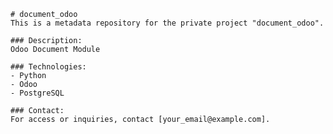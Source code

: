 
    # document_odoo
    This is a metadata repository for the private project "document_odoo".

    ### Description:
    Odoo Document Module

    ### Technologies:
    - Python
    - Odoo
    - PostgreSQL

    ### Contact:
    For access or inquiries, contact [your_email@example.com].
    